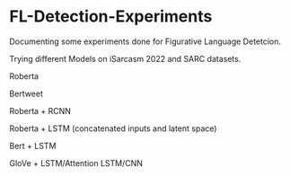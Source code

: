 # FL-Detection-Experiments

Documenting some experiments done for Figurative Language Detetcion.

Trying different Models on iSarcasm 2022 and SARC datasets.

Roberta

Bertweet

Roberta + RCNN

Roberta + LSTM (concatenated inputs and latent space)

Bert + LSTM

GloVe + LSTM/Attention LSTM/CNN
